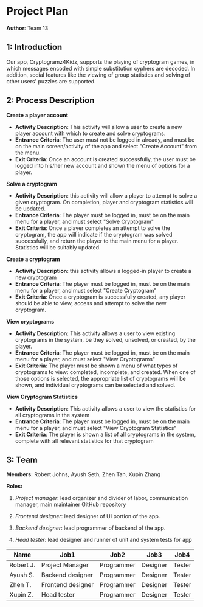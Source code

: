 # Project Plan

**Author**: Team 13

## 1: Introduction

Our app, Cryptogramz4Kidz, supports the playing of cryptogram games, in which messages encoded with simple substitution cyphers are decoded. In addition, social features like the viewing of group statistics and solving of other users' puzzles are supported.

## 2: Process Description

**Create a player account**

- **Activity Description**: This activity will allow a user to create a new player account with which to create and solve cryptograms.
- **Entrance Criteria**: The user must not be logged in already, and must be on the main screen/activity of the app and select "Create Account" from the menu.
- **Exit Criteria**: Once an account is created successfully, the user must be logged into his/her new account and shown the menu of options for a player.

**Solve a cryptogram**

- **Activity Description**: this activity will allow a player to attempt to solve a given cryptogram. On completion, player and cryptogram statistics will be updated.
- **Entrance Criteria**: The player must be logged in, must be on the main menu for a player, and must select "Solve Cryptogram"
- **Exit Criteria**: Once a player completes an attempt to solve the cryptogram, the app will indicate if the cryptogram was solved successfully, and return the player to the main menu for a player. Statistics will be suitably updated.

**Create a cryptogram**

- **Activity Description**: this activity allows a logged-in player to create a new cryptogram
- **Entrance Criteria**: The player must be logged in, must be on the main menu for a player, and must select "Create Cryptogram"
- **Exit Criteria**: Once a cryptogram is successfully created, any player should be able to view, access and attempt to solve the new cryptogram.

**View cryptograms**

- **Activity Description**: This activity allows a user to view existing cryptograms in the system, be they solved, unsolved, or created, by the player.
- **Entrance Criteria**: The player must be logged in, must be on the main menu for a player, and must select "View Cryptograms"
- **Exit Criteria**: The player must be shown a menu of what types of cryptograms to view: completed, incomplete, and created. When one of those options is selected, the appropriate list of cryptograms will be shown, and individual cryptograms can be selected and solved.

**View Cryptogram Statistics**

- **Activity Description**: This activity allows a user to view the statistics for all cryptograms in the system
- **Entrance Criteria**: The player must be logged in, must be on the main menu for a player, and must select "View Cryptogram Statistics"
- **Exit Criteria**: The player is shown a list of all cryptograms in the system, complete with all relevant statistics for that cryptogram

## 3: Team

**Members:** Robert Johns, Ayush Seth, Zhen Tan, Xupin Zhang

**Roles:**

1. *Project manager*: lead organizer and divider of labor, communication manager, main maintainer GitHub repository

2. *Frontend designer*: lead designer of UI portion of the app.

3. *Backend designer*: lead programmer of backend of the app.

4.  *Head tester*: lead designer and runner of unit and system tests for app


| Name      | Job1              | Job2       | Job3     | Job4   |
|-----------|-------------------|------------|----------|--------|
| Robert J. | Project Manager   | Programmer | Designer | Tester |
| Ayush S.  | Backend designer  | Programmer | Designer | Tester |
| Zhen T.   | Frontend designer | Programmer | Designer | Tester |
| Xupin Z.  | Head tester       | Programmer | Designer | Tester |